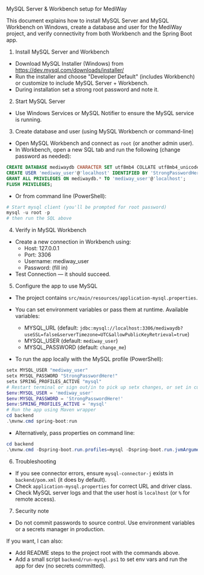 MySQL Server & Workbench setup for MediWay

This document explains how to install MySQL Server and MySQL Workbench on Windows, create a database and user for the MediWay project, and verify connectivity from both Workbench and the Spring Boot app.

1) Install MySQL Server and Workbench
- Download MySQL Installer (Windows) from https://dev.mysql.com/downloads/installer/
- Run the installer and choose "Developer Default" (includes Workbench) or customize to include MySQL Server + Workbench.
- During installation set a strong root password and note it.

2) Start MySQL Server
- Use Windows Services or MySQL Notifier to ensure the MySQL service is running.

3) Create database and user (using MySQL Workbench or command-line)
- Open MySQL Workbench and connect as `root` (or another admin user).
- In Workbench, open a new SQL tab and run the following (change password as needed):

```sql
CREATE DATABASE mediwaydb CHARACTER SET utf8mb4 COLLATE utf8mb4_unicode_ci;
CREATE USER 'mediway_user'@'localhost' IDENTIFIED BY 'StrongPasswordHere!';
GRANT ALL PRIVILEGES ON mediwaydb.* TO 'mediway_user'@'localhost';
FLUSH PRIVILEGES;
```

- Or from command line (PowerShell):

```powershell
# Start mysql client (you'll be prompted for root password)
mysql -u root -p
# then run the SQL above
```

4) Verify in MySQL Workbench
- Create a new connection in Workbench using:
  - Host: 127.0.0.1
  - Port: 3306
  - Username: mediway_user
  - Password: (fill in)
- Test Connection — it should succeed.

5) Configure the app to use MySQL
- The project contains `src/main/resources/application-mysql.properties`.
- You can set environment variables or pass them at runtime. Available variables:
  - MYSQL_URL (default: `jdbc:mysql://localhost:3306/mediwaydb?useSSL=false&serverTimezone=UTC&allowPublicKeyRetrieval=true`)
  - MYSQL_USER (default: `mediway_user`)
  - MYSQL_PASSWORD (default: `change_me`)

- To run the app locally with the MySQL profile (PowerShell):

```powershell
setx MYSQL_USER "mediway_user"
setx MYSQL_PASSWORD "StrongPasswordHere!"
setx SPRING_PROFILES_ACTIVE "mysql"
# Restart terminal or sign out/in to pick up setx changes, or set in current session:
$env:MYSQL_USER = 'mediway_user'
$env:MYSQL_PASSWORD = 'StrongPasswordHere!'
$env:SPRING_PROFILES_ACTIVE = 'mysql'
# Run the app using Maven wrapper
cd backend
.\mvnw.cmd spring-boot:run
```

- Alternatively, pass properties on command line:

```powershell
cd backend
.\mvnw.cmd -Dspring-boot.run.profiles=mysql -Dspring-boot.run.jvmArguments="-DMYSQL_USER=mediway_user -DMYSQL_PASSWORD=StrongPasswordHere!" spring-boot:run
```

6) Troubleshooting
- If you see connector errors, ensure `mysql-connector-j` exists in `backend/pom.xml` (it does by default).
- Check `application-mysql.properties` for correct URL and driver class.
- Check MySQL server logs and that the user host is `localhost` (or `%` for remote access).

7) Security note
- Do not commit passwords to source control. Use environment variables or a secrets manager in production.

If you want, I can also:
- Add README steps to the project root with the commands above.
- Add a small script `backend/run-mysql.ps1` to set env vars and run the app for dev (no secrets committed).
